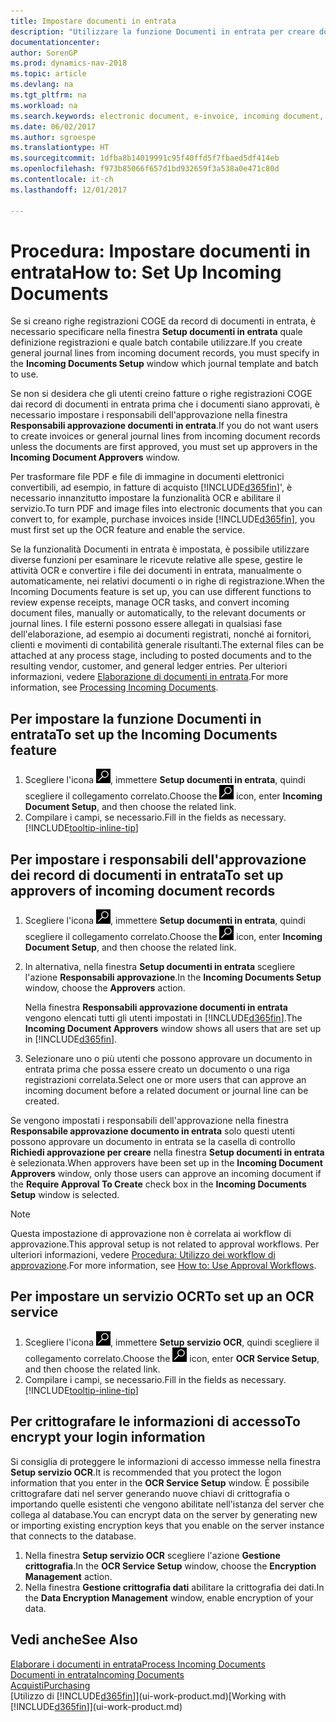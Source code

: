 ```yaml
---
title: Impostare documenti in entrata
description: "Utilizzare la funzione Documenti in entrata per creare documenti elettronici, gestire le attività OCR, importare le fatture e convertire i file immagine."
documentationcenter: 
author: SorenGP
ms.prod: dynamics-nav-2018
ms.topic: article
ms.devlang: na
ms.tgt_pltfrm: na
ms.workload: na
ms.search.keywords: electronic document, e-invoice, incoming document, OCR, ecommerce, document exchange, import invoice
ms.date: 06/02/2017
ms.author: sgroespe
ms.translationtype: HT
ms.sourcegitcommit: 1dfba8b14019991c95f40ffd5f7fbaed5df414eb
ms.openlocfilehash: f973b85066f657d1bd932659f3a538a0e471c80d
ms.contentlocale: it-ch
ms.lasthandoff: 12/01/2017

---
```

# <a name="how-to-set-up-incoming-documents"></a><span data-ttu-id="cd576-103">Procedura: Impostare documenti in entrata</span><span class="sxs-lookup"><span data-stu-id="cd576-103">How to: Set Up Incoming Documents</span></span>
<span data-ttu-id="cd576-104">Se si creano righe registrazioni COGE da record di documenti in entrata, è necessario specificare nella finestra **Setup documenti in entrata** quale definizione registrazioni e quale batch contabile utilizzare.</span><span class="sxs-lookup"><span data-stu-id="cd576-104">If you create general journal lines from incoming document records, you must specify in the **Incoming Documents Setup** window which journal template and batch to use.</span></span>

<span data-ttu-id="cd576-105">Se non si desidera che gli utenti creino fatture o righe registrazioni COGE dai record di documenti in entrata prima che i documenti siano approvati, è necessario impostare i responsabili dell'approvazione nella finestra **Responsabili approvazione documenti in entrata**.</span><span class="sxs-lookup"><span data-stu-id="cd576-105">If you do not want users to create invoices or general journal lines from incoming document records unless the documents are first approved, you must set up approvers in the **Incoming Document Approvers** window.</span></span>

<span data-ttu-id="cd576-106">Per trasformare file PDF e file di immagine in documenti elettronici convertibili, ad esempio, in fatture di acquisto [!INCLUDE[d365fin](includes/d365fin_md.md)]', è necessario innanzitutto impostare la funzionalità OCR e abilitare il servizio.</span><span class="sxs-lookup"><span data-stu-id="cd576-106">To turn PDF and image files into electronic documents that you can convert to, for example, purchase invoices inside [!INCLUDE[d365fin](includes/d365fin_md.md)], you must first set up the OCR feature and enable the service.</span></span>

<span data-ttu-id="cd576-107">Se la funzionalità Documenti in entrata è impostata, è possibile utilizzare diverse funzioni per esaminare le ricevute relative alle spese, gestire le attività OCR e convertire i file dei documenti in entrata, manualmente o automaticamente, nei relativi documenti o in righe di registrazione.</span><span class="sxs-lookup"><span data-stu-id="cd576-107">When the Incoming Documents feature is set up, you can use different functions to review expense receipts, manage OCR tasks, and convert incoming document files, manually or automatically, to the relevant documents or journal lines.</span></span> <span data-ttu-id="cd576-108">I file esterni possono essere allegati in qualsiasi fase dell'elaborazione, ad esempio ai documenti registrati, nonché ai fornitori, clienti e movimenti di contabilità generale risultanti.</span><span class="sxs-lookup"><span data-stu-id="cd576-108">The external files can be attached at any process stage, including to posted documents and to the resulting vendor, customer, and general ledger entries.</span></span> <span data-ttu-id="cd576-109">Per ulteriori informazioni, vedere [Elaborazione di documenti in entrata](across-process-income-documents.md).</span><span class="sxs-lookup"><span data-stu-id="cd576-109">For more information, see [Processing Incoming Documents](across-process-income-documents.md).</span></span>

## <a name="to-set-up-the-incoming-documents-feature"></a><span data-ttu-id="cd576-110">Per impostare la funzione Documenti in entrata</span><span class="sxs-lookup"><span data-stu-id="cd576-110">To set up the Incoming Documents feature</span></span>
1. <span data-ttu-id="cd576-111">Scegliere l'icona ![Cerca pagina o report](media/ui-search/search_small.png "icona Cerca pagina o report"), immettere **Setup documenti in entrata**, quindi scegliere il collegamento correlato.</span><span class="sxs-lookup"><span data-stu-id="cd576-111">Choose the ![Search for Page or Report](media/ui-search/search_small.png "Search for Page or Report icon") icon, enter **Incoming Document Setup**, and then choose the related link.</span></span>
2. <span data-ttu-id="cd576-112">Compilare i campi, se necessario.</span><span class="sxs-lookup"><span data-stu-id="cd576-112">Fill in the fields as necessary.</span></span> [!INCLUDE[tooltip-inline-tip](includes/tooltip-inline-tip_md.md)]

## <a name="to-set-up-approvers-of-incoming-document-records"></a><span data-ttu-id="cd576-113">Per impostare i responsabili dell'approvazione dei record di documenti in entrata</span><span class="sxs-lookup"><span data-stu-id="cd576-113">To set up approvers of incoming document records</span></span>
1. <span data-ttu-id="cd576-114">Scegliere l'icona ![Cerca pagina o report](media/ui-search/search_small.png "icona Cerca pagina o report"), immettere **Setup documenti in entrata**, quindi scegliere il collegamento correlato.</span><span class="sxs-lookup"><span data-stu-id="cd576-114">Choose the ![Search for Page or Report](media/ui-search/search_small.png "Search for Page or Report icon") icon, enter **Incoming Document Setup**, and then choose the related link.</span></span>  
2. <span data-ttu-id="cd576-115">In alternativa, nella finestra **Setup documenti in entrata** scegliere l'azione **Responsabili approvazione**.</span><span class="sxs-lookup"><span data-stu-id="cd576-115">In the **Incoming Documents Setup** window, choose the **Approvers** action.</span></span>

    <span data-ttu-id="cd576-116">Nella finestra **Responsabili approvazione documenti in entrata** vengono elencati tutti gli utenti impostati in [!INCLUDE[d365fin](includes/d365fin_md.md)].</span><span class="sxs-lookup"><span data-stu-id="cd576-116">The **Incoming Document Approvers** window shows all users that are set up in [!INCLUDE[d365fin](includes/d365fin_md.md)].</span></span>  
3. <span data-ttu-id="cd576-117">Selezionare uno o più utenti che possono approvare un documento in entrata prima che possa essere creato un documento o una riga registrazioni correlata.</span><span class="sxs-lookup"><span data-stu-id="cd576-117">Select one or more users that can approve an incoming document before a related document or journal line can be created.</span></span>

<span data-ttu-id="cd576-118">Se vengono impostati i responsabili dell'approvazione nella finestra **Responsabile approvazione documento in entrata** solo questi utenti possono approvare un documento in entrata se la casella di controllo **Richiedi approvazione per creare** nella finestra **Setup documenti in entrata** è selezionata.</span><span class="sxs-lookup"><span data-stu-id="cd576-118">When approvers have been set up in the **Incoming Document Approvers** window, only those users can approve an incoming document if the **Require Approval To Create** check box in the **Incoming Documents Setup** window is selected.</span></span>

> [!NOTE]  
>   <span data-ttu-id="cd576-119">Questa impostazione di approvazione non è correlata ai workflow di approvazione.</span><span class="sxs-lookup"><span data-stu-id="cd576-119">This approval setup is not related to approval workflows.</span></span> <span data-ttu-id="cd576-120">Per ulteriori informazioni, vedere [Procedura: Utilizzo dei workflow di approvazione](across-how-use-approval-workflows.md).</span><span class="sxs-lookup"><span data-stu-id="cd576-120">For more information, see [How to: Use Approval Workflows](across-how-use-approval-workflows.md).</span></span>

## <a name="to-set-up-an-ocr-service"></a><span data-ttu-id="cd576-121">Per impostare un servizio OCR</span><span class="sxs-lookup"><span data-stu-id="cd576-121">To set up an OCR service</span></span>
1. <span data-ttu-id="cd576-122">Scegliere l'icona ![Cerca pagina o report](media/ui-search/search_small.png "icona Cerca pagina o report"), immettere **Setup servizio OCR**, quindi scegliere il collegamento correlato.</span><span class="sxs-lookup"><span data-stu-id="cd576-122">Choose the ![Search for Page or Report](media/ui-search/search_small.png "Search for Page or Report icon") icon, enter **OCR Service Setup**, and then choose the related link.</span></span>
2. <span data-ttu-id="cd576-123">Compilare i campi, se necessario.</span><span class="sxs-lookup"><span data-stu-id="cd576-123">Fill in the fields as necessary.</span></span> [!INCLUDE[tooltip-inline-tip](includes/tooltip-inline-tip_md.md)]

## <a name="to-encrypt-your-login-information"></a><span data-ttu-id="cd576-124">Per crittografare le informazioni di accesso</span><span class="sxs-lookup"><span data-stu-id="cd576-124">To encrypt your login information</span></span>
<span data-ttu-id="cd576-125">Si consiglia di proteggere le informazioni di accesso immesse nella finestra **Setup servizio OCR**.</span><span class="sxs-lookup"><span data-stu-id="cd576-125">It is recommended that you protect the logon information that you enter in the **OCR Service Setup** window.</span></span> <span data-ttu-id="cd576-126">È possibile crittografare dati nel server generando nuove chiavi di crittografia o importando quelle esistenti che vengono abilitate nell'istanza del server che collega al database.</span><span class="sxs-lookup"><span data-stu-id="cd576-126">You can encrypt data on the server by generating new or importing existing encryption keys that you enable on the server instance that connects to the database.</span></span>

1. <span data-ttu-id="cd576-127">Nella finestra **Setup servizio OCR** scegliere l'azione **Gestione crittografia**.</span><span class="sxs-lookup"><span data-stu-id="cd576-127">In the **OCR Service Setup** window, choose the **Encryption Management** action.</span></span>
2. <span data-ttu-id="cd576-128">Nella finestra **Gestione crittografia dati** abilitare la crittografia dei dati.</span><span class="sxs-lookup"><span data-stu-id="cd576-128">In the **Data Encryption Management** window, enable encryption of your data.</span></span>

## <a name="see-also"></a><span data-ttu-id="cd576-129">Vedi anche</span><span class="sxs-lookup"><span data-stu-id="cd576-129">See Also</span></span>
[<span data-ttu-id="cd576-130">Elaborare i documenti in entrata</span><span class="sxs-lookup"><span data-stu-id="cd576-130">Process Incoming Documents</span></span>](across-process-income-documents.md)  
[<span data-ttu-id="cd576-131">Documenti in entrata</span><span class="sxs-lookup"><span data-stu-id="cd576-131">Incoming Documents</span></span>](across-income-documents.md)  
[<span data-ttu-id="cd576-132">Acquisti</span><span class="sxs-lookup"><span data-stu-id="cd576-132">Purchasing</span></span>](purchasing-manage-purchasing.md)  
<span data-ttu-id="cd576-133">[Utilizzo di [!INCLUDE[d365fin](includes/d365fin_md.md)]](ui-work-product.md)</span><span class="sxs-lookup"><span data-stu-id="cd576-133">[Working with [!INCLUDE[d365fin](includes/d365fin_md.md)]](ui-work-product.md)</span></span>

